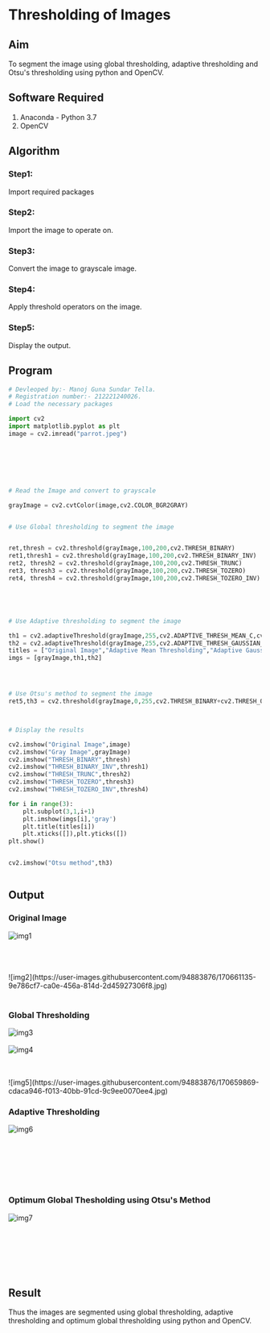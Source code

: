 # Thresholding of Images
## Aim
To segment the image using global thresholding, adaptive thresholding and Otsu's thresholding using python and OpenCV.

## Software Required
1. Anaconda - Python 3.7
2. OpenCV

## Algorithm

### Step1:
Import required packages
<br>

### Step2:
Import the image to operate on.
<br>

### Step3:
Convert the image to grayscale image.
<br>

### Step4:
Apply threshold operators on the image.
<br>

### Step5:
Display the output.
<br>

## Program
```python
# Devleoped by:- Manoj Guna Sundar Tella.
# Registration number:- 212221240026.
# Load the necessary packages

import cv2
import matplotlib.pyplot as plt
image = cv2.imread("parrot.jpeg")







# Read the Image and convert to grayscale

grayImage = cv2.cvtColor(image,cv2.COLOR_BGR2GRAY)


# Use Global thresholding to segment the image


ret,thresh = cv2.threshold(grayImage,100,200,cv2.THRESH_BINARY)
ret1,thresh1 = cv2.threshold(grayImage,100,200,cv2.THRESH_BINARY_INV)
ret2, thresh2 = cv2.threshold(grayImage,100,200,cv2.THRESH_TRUNC)
ret3, thresh3 = cv2.threshold(grayImage,100,200,cv2.THRESH_TOZERO)
ret4, thresh4 = cv2.threshold(grayImage,100,200,cv2.THRESH_TOZERO_INV)





# Use Adaptive thresholding to segment the image

th1 = cv2.adaptiveThreshold(grayImage,255,cv2.ADAPTIVE_THRESH_MEAN_C,cv2.THRESH_BINARY,11,2)
th2 = cv2.adaptiveThreshold(grayImage,255,cv2.ADAPTIVE_THRESH_GAUSSIAN_C,cv2.THRESH_BINARY,11,2)
titles = ["Original Image","Adaptive Mean Thresholding","Adaptive Gaussian Thresholding"]
imgs = [grayImage,th1,th2]




# Use Otsu's method to segment the image 
ret5,th3 = cv2.threshold(grayImage,0,255,cv2.THRESH_BINARY+cv2.THRESH_OTSU)



# Display the results

cv2.imshow("Original Image",image)
cv2.imshow("Gray Image",grayImage)
cv2.imshow("THRESH_BINARY",thresh)
cv2.imshow("THRESH_BINARY_INV",thresh1)
cv2.imshow("THRESH_TRUNC",thresh2)
cv2.imshow("THRESH_TOZERO",thresh3)
cv2.imshow("THRESH_TOZERO_INV",thresh4)

for i in range(3):
    plt.subplot(3,1,i+1)
    plt.imshow(imgs[i],'gray')
    plt.title(titles[i])
    plt.xticks([]),plt.yticks([])
plt.show()


cv2.imshow("Otsu method",th3)



```
## Output

### Original Image
![img1](https://user-images.githubusercontent.com/94883876/170659350-72f7be25-bd2f-42f7-8f9e-8ca923833c28.jpg)

<br>
<br>
<br>
![img2](https://user-images.githubusercontent.com/94883876/170661135-9e786cf7-ca0e-456a-814d-2d45927306f8.jpg)


<br>
<br>

### Global Thresholding
![img3](https://user-images.githubusercontent.com/94883876/170659660-16bab5ff-6853-46d6-8fd0-be1fbd36ac76.jpg)
<br>
<br>
![img4](https://user-images.githubusercontent.com/94883876/170659775-297ba570-a5aa-45df-98cf-6707aca17b6d.jpg)

<br>
<br>
![img5](https://user-images.githubusercontent.com/94883876/170659869-cdaca946-f013-40bb-91cd-9c9ee0070ee4.jpg)

<br>

### Adaptive Thresholding
![img6](https://user-images.githubusercontent.com/94883876/170659912-a90d7af0-7171-4e31-83eb-8d764230ed93.jpg)

<br>
<br>
<br>
<br>
<br>

### Optimum Global Thesholding using Otsu's Method
![img7](https://user-images.githubusercontent.com/94883876/170659945-83a260d2-60b5-4a45-a939-68e60738e1e8.jpg)

<br>
<br>
<br>
<br>
<br>


## Result
Thus the images are segmented using global thresholding, adaptive thresholding and optimum global thresholding using python and OpenCV.

